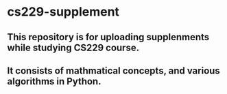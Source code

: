 # cs229-supplement

## This repository is for uploading supplenments while studying CS229 course.

## It consists of mathmatical concepts, and various algorithms in Python.
